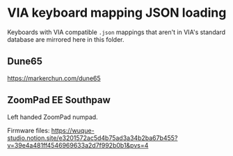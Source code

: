 # VIA keyboard mapping JSON loading

Keyboards with VIA compatible `.json` mappings that aren't in VIA's standard database are mirrored here in this folder.

## Dune65

https://markerchun.com/dune65

## ZoomPad EE Southpaw

Left handed ZoomPad numpad.

Firmware files: https://wuque-studio.notion.site/e3201572ac5d4b75ad3a34b2ba67b455?v=39e4a481ff4546969633a2d7f992b0b1&pvs=4


